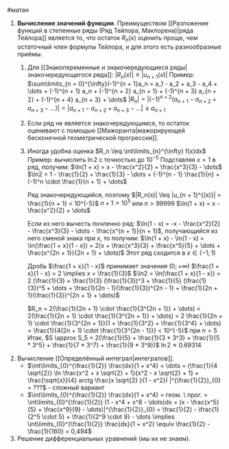 #матан 
1. **Вычисление значений функции**.
	Преимуществом [[Разложение функций в степенные ряды (Ряд Тейлора, Маклорена)|ряда Тейлора]] является то, что остаток $R_n(x)$ оценить проще, чем остаточный член формулы Тейлора, и для этого есть разнообразные приёмы.
	1) Для [[Знакопеременные и знакочередующиеся ряды|знакочередующегося ряда]]:
		$|R_n(x)| \leq |u_{n + 1}(x)|$
		Пример: $\sum\limits_{n = 0}^{\infty}(-1)^{n + 1}a_n = a_1 - a_2 + a_3 - a_4 + \dots + (-1)^{n + 1} a_n + (-1)^{n + 2} a_{n + 1} + (-1)^{n + 3} a_{n + 2} + (-1)^{n + 4} a_{n + 3} + \dots$
		$|R_n| = |(-1)^{n + 2}(a_{n + 1} - a_{n + 2} + a_{n + 3} - \dots)| = |a_{n + 1} - a_{n + 2} + a_{n + 3} - \dots| \leq a_{n + 1}$
	2) Если ряд не является знакочередующимся, то остаток оценивают с помощью [[Мажоранта|мажорирующей бесконечной геометрической прогрессии]].
	3) Иногда удобна оценка $R_n \leq \int\limits_{n}^{\infty} f(x)dx$
		Пример: вычислить $\ln 2$ с точностью до $10^{-5}$
		Подставляя $x = 1$ в ряд, получим:
		$\ln(1 + x) = x - \frac{x^2}{2} + \frac{x^3}{3} - \dots$
		$\ln2 = 1 - \frac{1}{2} + \frac{1}{3} - \dots + (-1)^{n - 1} \frac{1}{n} + (-1)^n \cdot \frac{1}{n + 1} + \dots$
		
		Ряд знакочередующийся, поэтому $|R_n(x)| \leq |u_{n + 1}^{(x)}| = \frac{1}{n + 1} < 10^{-5}$
		$n  + 1 > 10^5$ или $n > 99999$
		$\ln(1 + x) = x - \frac{x^2}{2} + \dots$
		
		Если из него вычесть почленно ряд: $\ln(1 - x) = -x - \frac{x^2}{2} - \frac{x^3}{3} - \dots - \frac{x^{n + 1}}{n + 1}$,
		получающийся из него сменой знака при x, то получим:
		$\ln(1 + x) - \ln(1 - x) = \ln(\frac{1 + x}{1 - x}) = 2(x + \frac{x^3}{3} + \frac{x^5}{5} + \dots + \frac{x^{2n + 1}}{2n + 1} + \dots)$
		Этот ряд сходится в $x \in (-1; 1)$

		Дробь $\frac{1 + x}{1 - x}$ принимает значения $(0; + \infty)$
		$\frac{1 + x}{1 - x} = 2 \implies x = \frac{1}{3}$
		$\ln2 = \ln(\frac{1 + x}{1 - x}) = 2 (\frac{1}{3} + \frac{1}{3} (\frac{1}{3})^3 + \frac{1}{5} (\frac{1}{3})^5 + \dots + \frac{1}{2n - 1}(\frac{1}{3})^{2n - 1} + \frac{1}{2n + 1}(\frac{1}{3})^{2n + 1} + \dots)$

		$R_n = 2(\frac{1}{2n + 1} \cdot \frac{1}{3^{2n + 1}} + \dots) < 2(\frac{1}{2n + 1} \cdot \frac{1}{3^{2n + 1}} + \dots) = 2 \frac{1}{2n + 1} \cdot \frac{1}{3^{2n + 1}}(1 + \frac{1}{3^2} + \frac{1}{3^4} + \dots) = \frac{1}{4(2n + 1) \cdot \frac{1}{3^{2n - 1}}} < 10^{-5}$ при $n = 5$
		Итак, $S \approx S_5 = 2(\frac{1}{5} + \frac{1}{3 * 3^3} + \frac{1}{5 * 3^5} + \frac{1}{7 * 3^7} + \frac{1}{9 * 3^9})$
		$\ln 2 \approx 0.69314$
2. Вычисление [[Определённый интеграл|интегралов]].
	- $\int\limits_{0}^{\frac{1}{2}} \frac{dx}{1 + x^4} = \dots = (\frac{1}{4 \sqrt{2}} \ln \frac{x^2 + x \sqrt{2} + 1}{x^2 - x \sqrt{2} + 1} + \frac{\sqrt{x}}{4} arctg \frac{x \sqrt{2} }{1 - x^2}) |^{\frac{1}{2}}_{0} = ???$ - сложный вариант
	- $\int\limits_{0}^{\frac{1}{2}} \frac{dx}{1 + x^4} = геом. \ прог. = \int\limits_{0}^{\frac{1}{2}} (1 - x^4 + x^8 - \dots)dx = (x - \frac{x^5}{5} + \frac{x^9}{9} - \dots)|^{\frac{1}{2}}_{0} = \frac{1}{2} - \frac{1}{2^5 \cdot 5} + \frac{1}{2^9 \cdot 9} - \dots \implies \int\limits_{0}^{\frac{1}{2}} \frac{dx}{1 + x^2} \equiv \frac{1}{2} - \frac{1}{160} = 0,494$
3. Решение дифференциальных уравнений (мы их не знаем).